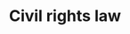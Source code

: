 ---
layout: category
category: civil-rights-law
title: Civil rights law
description: Defend your civil rights with our legal help. Our attorneys can assist with issues such as discrimination, police brutality, and voting rights.
permalink: /civil-rights-law/
---